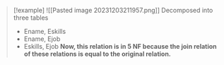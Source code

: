 >[!example] 
> ![[Pasted image 20231203211957.png]]
>Decomposed into three tables
>- Ename, Eskills
>- Ename, Ejob
>- Eskills, Ejob
>**Now, this relation is in 5 NF because the join relation of these relations is equal to the original relation.**

